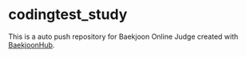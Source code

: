 # codingtest_study
This is a auto push repository for Baekjoon Online Judge created with [BaekjoonHub](https://github.com/BaekjoonHub/BaekjoonHub).
